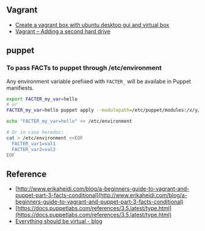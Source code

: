 ## Vagrant

* [Create a vagrant box with ubuntu desktop gui and virtual box](http://aruizca.com/steps-to-create-a-vagrant-base-box-with-ubuntu-14-04-desktop-gui-and-virtualbox/)
* [Vagrant – Adding a second hard drive](http://everythingshouldbevirtual.com/vagrant-adding-a-second-hard-drive)

## puppet
### To pass FACTs to puppet through /etc/environment
Any environment variable prefixed with `FACTER_` will be availabe in Puppet manifiests. 
```bash
export FACTER_my_var=hello
# or
FACTER_my_var=hello puppet apply --modulepath=/etc/puppet/modules:/x/y/z/modules path_to_my.pp --debug

echo "FACTER_my_var=hello" >> /etc/environment

# Or in case heredoc:
cat > /etc/environment <<EOF
  FACTER_var1=val1
  FACTER_var2=val2
EOF
```

## Reference
* [http://www.erikaheidi.com/blog/a-beginners-guide-to-vagrant-and-puppet-part-3-facts-conditional](http://www.erikaheidi.com/blog/a-beginners-guide-to-vagrant-and-puppet-part-3-facts-conditional)
* [https://docs.puppetlabs.com/references/3.5.latest/type.html](https://docs.puppetlabs.com/references/3.5.latest/type.html)
* [Everything should be virtual - blog](http://everythingshouldbevirtual.com/vagrant-adding-a-second-hard-drive)
